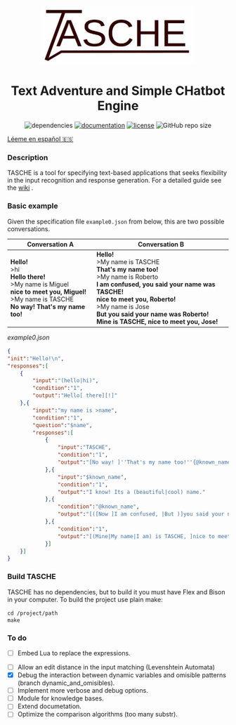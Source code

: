 <p align="center"><img src="logo.jpg" alt="logo" width="350"/></p>

<h1 align="center">Text Adventure and Simple CHatbot Engine</h1>

<p align="center">
<img alt="dependencies" src="https://img.shields.io/badge/dependencies-none-success">
<a href="https://github.com/MiguelMJ/TASCHE/wiki"><img alt="documentation" src="https://img.shields.io/badge/documentation-wiki-success"></a>
<a href="LICENSE"><img alt="license" src="https://img.shields.io/badge/license-MIT-informational"></a>
<img alt="GitHub repo size" src="https://img.shields.io/github/repo-size/MiguelMJ/TASCHE">
</p>

[Léeme en español :es:](README_ES.md) 

### Description
TASCHE is a tool for specifying text-based applications that seeks flexibility in the input recognition and response generation.
For a detailed guide see the [wiki](https://github.com/MiguelMJ/TASCHE/wiki) .

### Basic example

Given the specification file `example0.json` from below, this are two possible conversations.

| Conversation A | Conversation B |
| -------------- | -------------- |
| **Hello!**<br/>>hi<br/>**Hello there!**<br/>>My name is Miguel<br/>**nice to meet you, Miguel!**<br/>>My name is TASCHE<br/>**No way! That's my name too!** |**Hello!**<br/>>My name is TASCHE<br/>**That's my name too!**<br/>>My name is Roberto<br/>**I am confused, you said your name was TASCHE!**<br/>**nice to meet you, Roberto!**<br/>>My name is Jose<br/>**But you said your name was Roberto!**<br/>**Mine is TASCHE, nice to meet you, Jose!**|

_example0.json_

```JSON
{
"init":"Hello!\n",
"responses":[
    {
        "input":"(hello|hi)",
        "condition":"1",
        "output":"Hello[ there][!]"
    },{
        "input":"my name is >name",
        "condition":"1",
        "question":"$name",
        "responses":[
            {
                "input":"TASCHE",
                "condition":"1",
                "output":"[No way! ]''That's my name too!''{@known_name = @name}"
            },{
                "input":"$known_name",
                "condition":"1",
                "output":"I know! Its a (beautiful|cool) name."
            },{
                "condition":"@known_name",
                "output":"[([Now ]I am confused, |But )]you said your name was $known_name!"
            },{
                "condition":"1",
                "output":"[(Mine|My name|I am) is TASCHE, ]nice to meet you, $name!{@known_name = @name}"
            }]
    }]
}
```
### Build TASCHE

TASCHE has no dependencies, but to build it you must have Flex and Bison in your computer. To build the project use plain make:

```
cd /project/path
make
```

### To do

* [ ] Embed Lua to replace the expressions.

- [ ] Allow an edit distance in the input matching (Levenshtein Automata)
- [x] Debug the interaction between dynamic variables and omisible patterns (branch dynamic_and_omisibles).
- [ ] Implement more verbose and debug options.
- [ ] Module for knowledge bases.
- [ ] Extend documetation.
- [ ] Optimize the comparison algorithms (too many substr).
